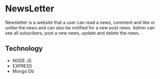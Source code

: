 # NewsLetter

Newsletter is a website that a user can read a news, comment and like or unlike the news and can also be notified for a new post news. Admin can see all subscibers, post a new news, update and delete the news.

## Technology

- NODE JS
- EXPRESS
- Mongo Db
